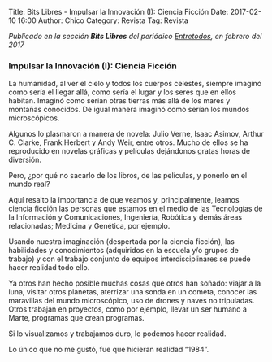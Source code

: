 Title: Bits Libres - Impulsar la Innovación (I): Ciencia Ficción
Date: 2017-02-10 16:00
Author: Chico
Category: Revista
Tag: Revista

_Publicado en la sección **Bits Libres** del periódico [Entretodos](https://periodicoentretodos.mx/version-impresa/), en febrero del 2017_
<!-- break -->

### Impulsar la Innovación (I): Ciencia Ficción

La humanidad, al ver el cielo y todos los cuerpos celestes, siempre imaginó como sería el llegar allá, como sería el lugar y los seres que en ellos habitan. Imaginó como serían otras tierras más allá de los mares y montañas conocidos. De igual manera imaginó como serían los mundos microscópicos.

Algunos lo plasmaron a manera de novela: Julio Verne, Isaac Asimov, Arthur C. Clarke, Frank Herbert y Andy Weir, entre otros. Mucho de ellos se ha reproducido en novelas gráficas y películas dejándonos gratas horas de diversión.

Pero, ¿por qué no sacarlo de los libros, de las películas, y ponerlo en el mundo real?

Aquí resalto la importancia de que veamos y, principalmente, leamos ciencia ficción las personas que estamos en el medio de las Tecnologías de la Información y Comunicaciones, Ingeniería, Robótica y demás áreas relacionadas; Medicina y Genética, por ejemplo.

Usando nuestra imaginación (despertada por la ciencia ficción), las habilidades y conocimientos (adquiridos en la escuela y/o grupos de trabajo) y con el trabajo conjunto de equipos interdisciplinares se puede hacer realidad todo ello.

Ya otros han hecho posible muchas cosas que otros han soñado: viajar a la luna, visitar otros planetas, aterrizar una sonda en un cometa, conocer las maravillas del mundo microscópico, uso de drones y naves no tripuladas. Otros trabajan en proyectos, como por ejemplo, llevar un ser humano a Marte, programas que crean programas.

Si lo visualizamos y trabajamos duro, lo podemos hacer realidad.

Lo único que no me gustó, fue que hicieran realidad “1984”.
